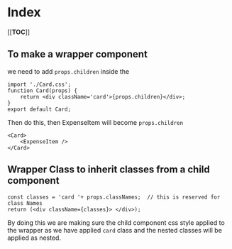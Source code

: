# Index

[[__TOC__]]

## To make a wrapper component

we need to add `props.children` inside the <div>

```
import './Card.css';
function Card(props) {
	return <div className='card'>{props.children}</div>;
}
export default Card;
```

Then do this, then ExpenseItem will become `props.children`

```
<Card>
	<ExpenseItem />
</Card>

```

## Wrapper Class to inherit classes from a child component

```
const classes = 'card '+ props.classNames;  // this is reserved for class Names
return (<div className={classes}> </div>);
```

By doing this we are making sure the child component css style applied to the wrapper as we have applied `card` class and the nested classes will be applied as nested.


